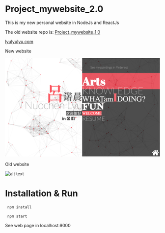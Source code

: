 # Project_mywebsite_2.0

This is my new personal website in NodeJs and ReactJs

The old website repo is: [Project_mywebsite_1.0](https://github.com/nlyu/Projects_mywebsite)

[lyulyulyu.com](http://nlyu2.web.engr.illinois.edu/)

New website

![alt text](/new.png)

Old website

![alt text](/old.png)
 
 
# Installation & Run


```
 npm install
```

```
 npm start
```

See web page in localhost:9000
